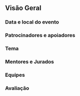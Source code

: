 ## Visão Geral


### Data e local do evento


### Patrocinadores e apoiadores


### Tema


### Mentores e Jurados


### Equipes


### Avaliação
